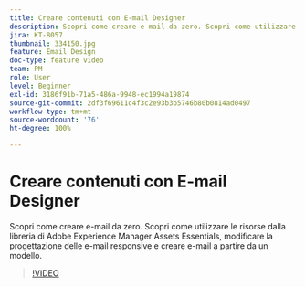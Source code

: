 ```yaml
---
title: Creare contenuti con E-mail Designer
description: Scopri come creare e-mail da zero. Scopri come utilizzare le risorse della libreria di AEM Assets Essentials, modificare la progettazione delle e-mail responsive e creare e-mail dai modelli con il supporto video di Journey Optimizer.
jira: KT-8057
thumbnail: 334150.jpg
feature: Email Design
doc-type: feature video
team: PM
role: User
level: Beginner
exl-id: 3186f91b-71a5-486a-9948-ec1994a19874
source-git-commit: 2df3f69611c4f3c2e93b3b5746b80b0814ad0497
workflow-type: tm+mt
source-wordcount: '76'
ht-degree: 100%

---
```


# Creare contenuti con E-mail Designer

Scopri come creare e-mail da zero. Scopri come utilizzare le risorse dalla libreria di Adobe Experience Manager Assets Essentials, modificare la progettazione delle e-mail responsive e creare e-mail a partire da un modello.

>[!VIDEO](https://video.tv.adobe.com/v/334150?quality=12&learn=on)

